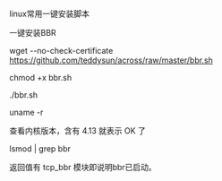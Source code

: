 #

linux常用一键安装脚本

一键安装BBR

wget --no-check-certificate https://github.com/teddysun/across/raw/master/bbr.sh

chmod +x bbr.sh

./bbr.sh


uname -r

查看内核版本，含有 4.13 就表示 OK 了

lsmod | grep bbr

返回值有 tcp_bbr 模块即说明bbr已启动。
